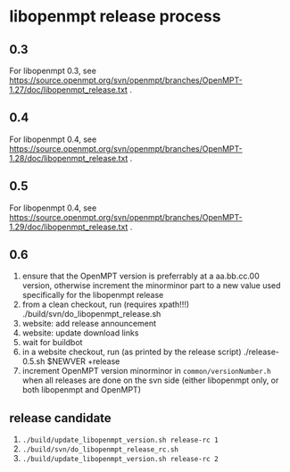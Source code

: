 libopenmpt release process
==========================

0.3
---

For libopenmpt 0.3, see
https://source.openmpt.org/svn/openmpt/branches/OpenMPT-1.27/doc/libopenmpt_release.txt
.

0.4
---

For libopenmpt 0.4, see
https://source.openmpt.org/svn/openmpt/branches/OpenMPT-1.28/doc/libopenmpt_release.txt
.

0.5
---

For libopenmpt 0.4, see
https://source.openmpt.org/svn/openmpt/branches/OpenMPT-1.29/doc/libopenmpt_release.txt
.

0.6
---

 1. ensure that the OpenMPT version is preferrably at a aa.bb.cc.00 version,
    otherwise increment the minorminor part to a new value used specifically for
    the libopenmpt release
 2. from a clean checkout, run (requires xpath!!!)
        ./build/svn/do_libopenmpt_release.sh
 3. website: add release announcement
 4. website: update download links
 5. wait for buildbot
 6. in a website checkout, run (as printed by the release script)
        ./release-0.5.sh $NEWVER +release
 7. increment OpenMPT version minorminor in `common/versionNumber.h` when all
    releases are done on the svn side (either libopenmpt only, or both
    libopenmpt and OpenMPT)

release candidate
-----------------

 1. `./build/update_libopenmpt_version.sh release-rc 1`
 2. `./build/svn/do_libopenmpt_release_rc.sh`
 3. `./build/update_libopenmpt_version.sh release-rc 2`
